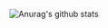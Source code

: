 ![Anurag's github stats](https://github-readme-stats.vercel.app/api?username=Timtaran&show_icons=true&theme=vision-friendly-dark)
